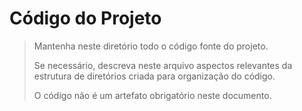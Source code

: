 # Código do Projeto

> Mantenha neste diretório todo o código fonte do projeto. 
>
> Se necessário, descreva neste arquivo aspectos relevantes da estrutura de diretórios criada para organização do código.
>
> O código não é um artefato obrigatório neste documento.
